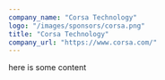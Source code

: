 ```yaml
---
company_name: "Corsa Technology"
logo: "/images/sponsors/corsa.png"
title: "Corsa Technology"
company_url: "https://www.corsa.com/"
---
```


here is some content